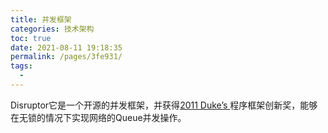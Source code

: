 ```yaml
---
title: 并发框架
categories: 技术架构
toc: true
date: 2021-08-11 19:18:35
permalink: /pages/3fe931/
tags: 
  - 
---
```


Disruptor它是一个开源的并发框架，并获得[2011 Duke’s ](http://www.java.net/dukeschoice)程序框架创新奖，能够在无锁的情况下实现网络的Queue并发操作。